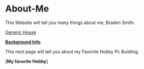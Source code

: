 # About-Me

This Website will tell you many things about me, Braden Smith.

[Generic House](https://www.listenmoneymatters.com/wp-content/uploads/2018/04/LMM-Cover-Images-2.jpg)

[**Background Info**](https://github.com/Braden0103/About-Me/blob/master/Background%20Info.md)

This next page will tell you about my Favorite Hobby Pc Building.

 [**My favorite Hobby**]

